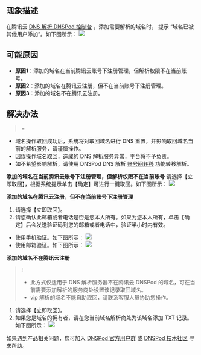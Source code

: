## 现象描述
在腾讯云 [ DNS 解析 DNSPod 控制台](https://console.cloud.tencent.com/cns) ，添加需要解析的域名时， 提示 “域名已被其他用户添加”。如下图所示：
![](https://main.qcloudimg.com/raw/bb1d76b867c43d1365d665781bc7c576.png)

## 可能原因
- **原因1**：添加的域名在当前腾讯云账号下注册管理，但解析权限不在当前账号。
- **原因2**：添加的域名在腾讯云注册，但不在当前账号下注册管理。
- **原因3**：添加的域名不在腾讯云注册。

## 解决办法
>=
- 域名操作取回成功后，系统将对取回域名进行 DNS 重置，并影响取回域名当前的解析服务，请谨慎操作。
- 因误操作域名取回，造成的 DNS 解析服务异常，平台将不予负责。
- 如不希望影响解析，请使用 DNSPod DNS 解析 [账号间转移](https://docs.dnspod.cn/dns/6052c24fb9640b6a785aa32e/) 功能转移解析。


**添加的域名在当前腾讯云账号下注册管理，但解析权限不在当前账号**
请选择【立即取回】，根据系统提示单击【确定】可进行一键取回。如下图所示：
![](https://main.qcloudimg.com/raw/525587542bd14e43f30e525bd9c57317.png)

**添加的域名在腾讯云注册，但不在当前账号下注册管理**
1. 请选择【立即取回】。
2. 请您确认此邮箱或者电话是否是您本人所有。如果为您本人所有，单击【确定】后会发送验证码到您的邮箱或者电话中，验证半小时内有效。
 - 使用手机验证。如下图所示：
![](https://main.qcloudimg.com/raw/5a243ebc728e6183f4d95f3d1587c9d2.png)
 - 使用邮箱验证。如下图所示：
![](https://main.qcloudimg.com/raw/8499698aed2d16e6d5e792a5afb50cc7.png)

**添加的域名不在腾讯云注册**
>!
>- 此方式仅适用于 DNS 解析服务器不在腾讯云 DNSPod 的域名，可在当前需要添加解析的服务商处设置该记录取回域名。
>- vip 解析的域名不能自助取回，请联系客服人员协助您操作。
>
1. 请选择【立即取回】。
2. 如果您是域名的拥有者，请在您当前域名解析商处为该域名添加 TXT 记录。如下图所示：
![](https://main.qcloudimg.com/raw/d24d159c6e27952ef14c6f057e340c17.png)

如果遇到产品相关问题，您可加入 [DNSPod 官方用户群](https://cloud.tencent.com/document/product/242/57608#DNSPod) 或 [DNSPod 技术社区](https://dnspod.chat/) 寻求帮助。

